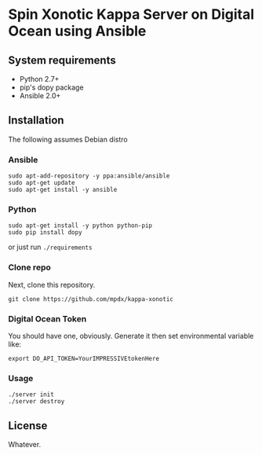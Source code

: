 # Spin Xonotic Kappa Server on Digital Ocean using Ansible 

## System requirements 

* Python 2.7+
* pip's dopy package
* Ansible 2.0+

## Installation

The following assumes Debian distro

### Ansible

```
sudo apt-add-repository -y ppa:ansible/ansible
sudo apt-get update
sudo apt-get install -y ansible 
```

### Python

```
sudo apt-get install -y python python-pip
sudo pip install dopy
```

or just run `./requirements`

### Clone repo
Next, clone this repository.

```
git clone https://github.com/mpdx/kappa-xonotic
```

### Digital Ocean Token

You should have one, obviously. Generate it then set environmental variable like:

```
export DO_API_TOKEN=YourIMPRESSIVEtokenHere
```

### Usage

```
./server init
./server destroy
```

## License
Whatever.
